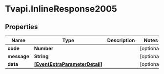 # Tvapi.InlineResponse2005

## Properties
Name | Type | Description | Notes
------------ | ------------- | ------------- | -------------
**code** | **Number** |  | [optional] 
**message** | **String** |  | [optional] 
**data** | [**[EventExtraParameterDetail]**](EventExtraParameterDetail.md) |  | [optional] 


